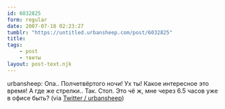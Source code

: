 ```yaml
---
id: 6032825
form: regular
date: 2007-07-18 02:23:27
tumblr: "https://untitled.urbansheep.com/post/6032825"
title:
tags:
    - post
    - твиты
layout: post-text.njk
---
```


<p>urbansheep: Опа.. Полчетвёртого ночи! Ух ты! Какое интересное это время! А где же стрелки.. Так. Стоп. Это чё ж, мне через 6.5 часов уже в офисе быть? (via <a href="http://twitter.com/urbansheep/statuses/154855452">Twitter / urbansheep</a>)</p>

